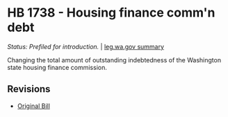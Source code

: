# HB 1738 - Housing finance comm'n debt
*Status: Prefiled for introduction.* | [leg.wa.gov summary](https://app.leg.wa.gov/billsummary?BillNumber=1738&Year=2021)

Changing the total amount of outstanding indebtedness of the Washington state housing finance commission.

## Revisions
* [Original Bill](1/)